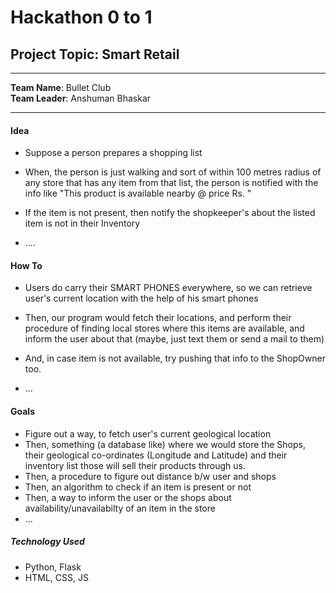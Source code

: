 # Hackathon 0 to 1

## Project Topic: Smart Retail
* * *

**Team Name**: Bullet Club <br/>
**Team Leader**: Anshuman Bhaskar

* * *

#### **Idea**
+ Suppose a person prepares a shopping list

+ When, the person is just walking and sort of within 100 metres radius of any store that has any item from that list, the person  is notified with the info like "This product is available nearby @ price Rs. <value>"

+ If the item is not present, then notify the shopkeeper's about the listed item is not in their Inventory

+ .... 

#### How To

+ Users do carry their SMART PHONES everywhere, so we can retrieve user's current location with the help of his smart phones
+ Then, our program would fetch their locations, and perform their procedure of finding local stores where this items are available, and inform the user about that (maybe, just text them or send a mail to them)

+ And, in case item is not available, try pushing that info to the ShopOwner too.

+ ... 


#### Goals

+ Figure out a way, to fetch user's current geological location
+ Then, something (a database like) where we would store the Shops, their geological co-ordinates (Longitude and Latitude) and their inventory list those will sell their products through us.
+ Then, a procedure to figure out distance b/w user and shops
+ Then, an algorithm to check if an item is present or not
+ Then, a way to inform the user or the shops about availability/unavailabilty of an item in the store
+ ... 

##### Technology Used
+ Python, Flask
+ HTML, CSS, JS 
